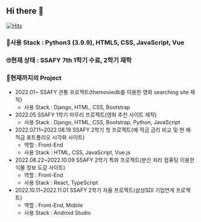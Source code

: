 ## Hi there 👋

<!--
**Jake-Lee-SK/Jake-Lee-SK** is a ✨ _special_ ✨ repository because its `README.md` (this file) appears on your GitHub profile.

Here are some ideas to get you started:

- 🔭 I’m currently working on ...
- 🌱 I’m currently learning ...
- 👯 I’m looking to collaborate on ...
- 🤔 I’m looking for help with ...
- 💬 Ask me about ...
- 📫 How to reach me: ...
- 😄 Pronouns: ...
- ⚡ Fun fact: ...
-->

[![Hits](https://hits.seeyoufarm.com/api/count/incr/badge.svg?url=https%3A%2F%2Fgithub.com%2FJake-Lee-SK%2FJake-Lee-SK&count_bg=%236959B7&title_bg=%23A10A0A&icon=python.svg&icon_color=%23FFFFFF&title=hits&edge_flat=false)](https://hits.seeyoufarm.com)

### 🌱사용 Stack : Python3 (3.9.9), HTML5, CSS, JavaScript, Vue

### 🙄현재 상태 : SSAFY 7th 1학기 수료, 2학기 재학

### 🏏현재까지의 Project

- 2022.01~ SSAFY 관통 프로젝트(themoviedb를 이용한 영화 searching site 제작)
  - 사용 Stack : Django, HTML, CSS, Bootstrap
- 2022.05 SSAFY 1학기 마무리 프로젝트(영화 추천 사이트 제작)
  - 사용 Stack : Django, HTML, CSS, Bootstrap, Python, JavaScript
- 2022.07.11~2022.08.19 SSAFY 2학기 첫 프로젝트(예·적금 금리 비교 및 현 예·적금 포트폴리오 시각화 사이트)
  - 역할 : Front-End
  - 사용 Stack : HTML, CSS, JavaScript, Vue.js
- 2022.08.22~2022.10.09 SSAFY 2학기 특화 프로젝트(분산 처리 컴퓨팅 이용한 식물 정보 도감 사이트)
  - 역할 : Front-End
  - 사용 Stack : React, TypeScript
- 2022.10.11~2022.11.01 SSAFY 2학기 자율 프로젝트(삼성SDI 기업연계 프로젝트)
  - 역할 : Front-End, Mobile
  - 사용 Stack : Android Studio
